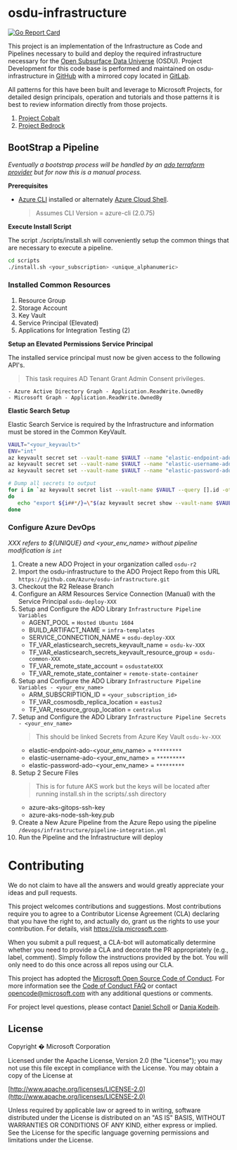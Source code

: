 # osdu-infrastructure

[![Go Report Card](https://goreportcard.com/badge/github.com/azure/osdu-infrastructure)](https://goreportcard.com/report/github.com/azure/osdu-infrastructure)

This project is an implementation of the Infrastructure as Code and Pipelines necessary to build and deploy the required infrastructure necessary for the [Open Subsurface Data Universe](https://community.opengroup.org/osdu) (OSDU).  Project Development for this code base is performed and maintained on osdu-infrastructure in [GitHub](http://github.com/azure/osdu-infrastructure) with a mirrored copy located in [GitLab](https://community.opengroup.org/osdu/platform/deployment-and-operations/infrastructure-templates).

All patterns for this have been built and leverage to Microsoft Projects, for detailed design principals, operation and tutorials and those patterns it is best to review information directly from those projects.

1. [Project Cobalt](https://github.com/microsoft/cobalt)
2. [Project Bedrock](https://github.com/microsoft/bedrock)

## BootStrap a Pipeline

_Eventually a bootstrap process will be handled by an [ado terraform provider](https://github.com/microsoft/terraform-provider-azuredevops) but for now this is a manual process._

__Prerequisites__

* [Azure CLI](https://docs.microsoft.com/en-us/cli/azure/install-azure-cli?view=azure-cli-latest) installed or alternately [Azure Cloud Shell](https://shell.azure.com/).

  >Assumes CLI Version = azure-cli (2.0.75)

__Execute Install Script__

The script ./scripts/install.sh will conveniently setup the common things that are necessary to execute a pipeline.


```bash
cd scripts
./install.sh <your_subscription> <unique_alphanumeric>
```

### Installed Common Resources 

1. Resource Group
2. Storage Account
3. Key Vault
4. Service Principal (Elevated)
5. Applications for Integration Testing (2)

__Setup an Elevated Permissions Service Principal__

The installed service principal must now be given access to the following API's.
> This task requires AD Tenant Grant Admin Consent privileges.

    - Azure Active Directory Graph - Application.ReadWrite.OwnedBy
    - Microsoft Graph - Application.ReadWrite.OwnedBy

__Elastic Search Setup__

Elastic Search Service is required by the Infrastructure and information must be stored in the Common KeyVault.

```bash
VAULT="<your_keyvault>"
ENV="int"
az keyvault secret set --vault-name $VAULT --name "elastic-endpoint-ado-${ENV}" --value <ed_endpoint>
az keyvault secret set --vault-name $VAULT --name "elastic-username-ado-${ENV}" --value <es_username>
az keyvault secret set --vault-name $VAULT --name "elastic-password-ado-${ENV}" --value <es_password>

# Dump all secrets to output
for i in `az keyvault secret list --vault-name $VAULT --query [].id -otsv`
do
   echo "export ${i##*/}=\"$(az keyvault secret show --vault-name $VAULT --id $i --query value -otsv)\""
done
```

### Configure Azure DevOps

_XXX refers to ${UNIQUE} and <your_env_name> without pipeline modification is `int`_

1. Create a new ADO Project in your organization called `osdu-r2`
2. Import the osdu-infrastructure to the ADO Project Repo from this URL `https://github.com/Azure/osdu-infrastructure.git`
3. Checkout the R2 Release Branch
4. Configure an ARM Resources Service Connection (Manual) with the Service Principal `osdu-deploy-XXX`
5. Setup and Configure the ADO Library `Infrastructure Pipeline Variables`
    - AGENT_POOL = `Hosted Ubuntu 1604`
    - BUILD_ARTIFACT_NAME = `infra-templates`
    - SERVICE_CONNECTION_NAME = `osdu-deploy-XXX`
    - TF_VAR_elasticsearch_secrets_keyvault_name = `osdu-kv-XXX`
    - TF_VAR_elasticsearch_secrets_keyvault_resource_group = `osdu-common-XXX`
    - TF_VAR_remote_state_account = `osdustateXXX`
    - TF_VAR_remote_state_container = `remote-state-container`
6. Setup and Configure the ADO Library `Infrastructure Pipeline Variables - <your_env_name>`
    - ARM_SUBSCRIPTION_ID = `<your_subscription_id>`
    - TF_VAR_cosmosdb_replica_location = `eastus2`
    - TF_VAR_resource_group_location = `centralus`
7. Setup and Configure the ADO Library `Infrastructure Pipeline Secrets - <your_env_name>`
    > This should be linked Secrets from Azure Key Vault `osdu-kv-XXX`
    - elastic-endpoint-ado-<your_env_name> = `*********`
    - elastic-username-ado-<your_env_name> = `*********`
    - elastic-password-ado-<your_env_name> = `*********`
8. Setup 2 Secure Files
    > This is for future AKS work but the keys will be located after running install.sh in the scripts/.ssh directory
    - azure-aks-gitops-ssh-key
    - azure-aks-node-ssh-key.pub
9. Create a New Azure Pipeline from the Azure Repo using the pipeline `/devops/infrastructure/pipeline-integration.yml`
10. Run the Pipeline and the Infrastructure will deploy


# Contributing

We do not claim to have all the answers and would greatly appreciate your ideas and pull requests.

This project welcomes contributions and suggestions. Most contributions require you to agree to a
Contributor License Agreement (CLA) declaring that you have the right to, and actually do, grant us
the rights to use your contribution. For details, visit https://cla.microsoft.com.

When you submit a pull request, a CLA-bot will automatically determine whether you need to provide
a CLA and decorate the PR appropriately (e.g., label, comment). Simply follow the instructions
provided by the bot. You will only need to do this once across all repos using our CLA.

This project has adopted the [Microsoft Open Source Code of Conduct](https://opensource.microsoft.com/codeofconduct/).
For more information see the [Code of Conduct FAQ](https://opensource.microsoft.com/codeofconduct/faq/) or
contact [opencode@microsoft.com](mailto:opencode@microsoft.com) with any additional questions or comments.

For project level questions, please contact [Daniel Scholl](mailto:Daniel.Scholl@microsoft.com) or [Dania Kodeih](mailto:Dania.Kodeih@microsoft.com).


## License
Copyright � Microsoft Corporation

Licensed under the Apache License, Version 2.0 (the "License");
you may not use this file except in compliance with the License.
You may obtain a copy of the License at 

[http://www.apache.org/licenses/LICENSE-2.0](http://www.apache.org/licenses/LICENSE-2.0)

Unless required by applicable law or agreed to in writing, software
distributed under the License is distributed on an "AS IS" BASIS,
WITHOUT WARRANTIES OR CONDITIONS OF ANY KIND, either express or implied.
See the License for the specific language governing permissions and
limitations under the License.